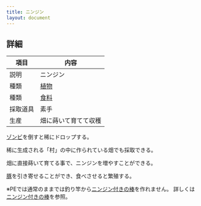 ```yaml
---
title: ニンジン
layout: document
---
```

## 詳細

|項目|内容|
|---|---|
|説明|ニンジン|
|種類|[植物](植物)|
|種類|[食料](食料)|
|採取道具|素手|
|生産|畑に蒔いて育てて収穫|

[ゾンビ](ゾンビ)を倒すと稀にドロップする。

稀に生成される「村」の中に作られている畑でも採取できる。

畑に直接蒔いて育てる事で、ニンジンを増やすことができる。

[豚](豚)を引き寄せることができ、食べさせると繁殖する。

※PEでは通常のままでは釣り竿から[ニンジン付きの棒](ニンジン付きの棒)を作れません。
詳しくは[ニンジン付きの棒](ニンジン付きの棒)を参照。

